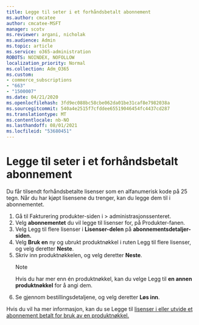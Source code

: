 ```yaml
---
title: Legge til seter i et forhåndsbetalt abonnement
ms.author: cmcatee
author: cmcatee-MSFT
manager: scotv
ms.reviewer: argani, nicholak
ms.audience: Admin
ms.topic: article
ms.service: o365-administration
ROBOTS: NOINDEX, NOFOLLOW
localization_priority: Normal
ms.collection: Adm_O365
ms.custom:
- commerce_subscriptions
- "663"
- "1500007"
ms.date: 04/21/2020
ms.openlocfilehash: 3fd9ec088bc58cbe062da01be31caf8e7982038a
ms.sourcegitcommit: 540a4e2515f7cfddee65519046454fc4437cd287
ms.translationtype: MT
ms.contentlocale: nb-NO
ms.lasthandoff: 08/01/2021
ms.locfileid: "53680451"
---
```

# <a name="add-seats-to-a-prepaid-subscription"></a>Legge til seter i et forhåndsbetalt abonnement

Du får tilsendt forhåndsbetalte lisenser som en alfanumerisk kode på 25 tegn. Når du har kjøpt lisensene du trenger, kan du legge dem til i abonnementet.

1. Gå til Fakturering produkter-siden i   >  **[](https://go.microsoft.com/fwlink/p/?linkid=842054)** administrasjonssenteret.
2. Velg **abonnementet** du vil legge til lisenser for, på Produkter-fanen.
3. Velg Legg til flere lisenser i **Lisenser-delen** på **abonnementsdetaljer-siden.**
4. Velg **Bruk en** ny og ubrukt produktnøkkel i ruten Legg til flere lisenser, og velg deretter **Neste**.
5. Skriv inn produktnøkkelen, og velg deretter **Neste**.
    > [!NOTE]
    > Hvis du har mer enn én produktnøkkel, kan du velge Legg til **en annen produktnøkkel** for å angi dem.
6. Se gjennom bestillingsdetaljene, og velg deretter **Løs inn**.

Hvis du vil ha mer informasjon, kan du se Legge til [lisenser i eller utvide et abonnement betalt for bruk av en produktnøkkel.](https://docs.microsoft.com/microsoft-365/commerce/licenses/add-licenses-using-product-key)